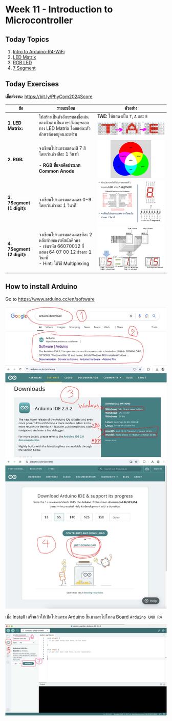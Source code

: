 # Week 11 - Introduction to Microcontroller

## Today Topics

1. [Intro to Arduino-R4-WiFi](01.Arduino-R4-WiFi.md)
2. [LED Matrix](02.LED_Matrix.md)
3. [RGB LED](03.RGB%20LED.md)
4. [7 Segment](04.7%20Segment.md)

## Today Exercises

**เข็คส่งงาน:** https://bit.ly/PhyCom2024Score

| ข้อ                        | รายละเอียด                                                                                                                                        | ตัวอย่าง                                                                   |
|----------------------------|---------------------------------------------------------------------------------------------------------------------------------------------------|----------------------------------------------------------------------------|
| **1. LED Matrix:**         | ให้สร้างเป็นตัวอักษรของชื่อเล่นของตัวเองเป็นภาษาอังกฤษออกทาง LED Matrix โดยแต่ละตัวอักษรต้องอยู่คนละเฟรม                                          | **TAE:** ให้แสดงเป็น `T`, `A` และ `E` <br> ![ex01.png](files/img/ex01.png) |
| **2. RGB:**                | จงเขียนโปรแกรมแสดงสี 7 สี โดยเว้นช่วงสีละ 1 วินาที <br/> <br/>- **RGB ที่แจกคือประเภท Common Anode**                                              | ![rgb.jpg](files/img/rgb.jpg)                                              |
| **3. 7Segment (1 digit):** | จงเขียนโปรแกรมแสดงเลข 0-9 โดยเว้นช่วงละ 1 วินาที                                                                                                  | ![ex02.jpg](files/img/ex03.png)                                            | 
| **4. 7Segment (2 digit):** | จงเขียนโปรแกรมแสดงเลขทีละ 2 หลักท้ายของรหัสนักศึกษา <br> - เช่นรหัส 66070012 ก็แสดง 64 07 00 12 ช่วงละ 1 วินาที <br> - Hint: ใช้วิธี Multiplexing | ![ex04.jpg](files/img/ex04.jpg)                                            | 

## How to install Arduino

Go to https://www.arduino.cc/en/software

![install01.jpg](files/img/install01.jpg)
![install02.jpg](files/img/install02.jpg)

เมื่อ Install เสร็จแล้วให้เปิดโปรแกรม Arduino ขึ้นมาและไปโหลด Board `Arduino UNO R4`

![install03.jpg](files/img/install03.jpg)